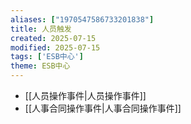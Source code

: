```yaml
---
aliases: ["1970547586733201838"]
title: 人员触发
created: 2025-07-15
modified: 2025-07-15
tags: ['ESB中心']
theme: ESB中心
---
```


- [[人员操作事件|人员操作事件]]
- [[人事合同操作事件|人事合同操作事件]]